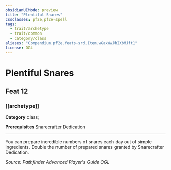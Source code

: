 ```yaml
---
obsidianUIMode: preview
title: "Plentiful Snares"
cssclasses: pf2e,pf2e-spell
tags:
  - trait/archetype
  - trait/common
  - category/class
aliases: "Compendium.pf2e.feats-srd.Item.wGaxWwJhIXbMJft1"
license: OGL
---
```

# Plentiful Snares
## Feat 12
### [[archetype]]

**Category** class; 



**Prerequisites** Snarecrafter Dedication
* * *
You can prepare incredible numbers of snares each day out of simple ingredients. Double the number of prepared snares granted by Snarecrafter Dedication.

*Source: Pathfinder Advanced Player's Guide*
*OGL*